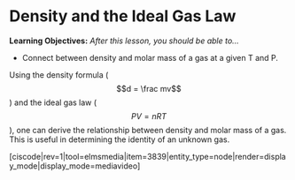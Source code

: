 

# Density and the Ideal Gas Law


**Learning Objectives:** _After this lesson, you should be able to…_


* Connect between density and molar mass of a gas at a given T and P.

Using the density formula ($$d = \frac mv$$) and the ideal gas law ($$PV = nRT$$), one can derive the relationship between density and molar mass of a gas.  This is useful in determining the identity of an unknown gas.

[ciscode|rev=1|tool=elmsmedia|item=3839|entity_type=node|render=display_mode|display_mode=mediavideo]

<houck-math> </houck-math>